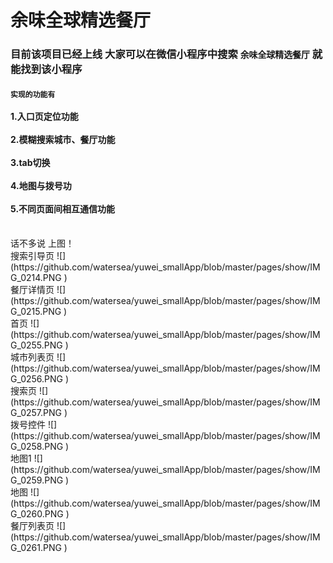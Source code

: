 # 余味全球精选餐厅 
### 目前该项目已经上线 大家可以在微信小程序中搜索 ``余味全球精选餐厅`` 就能找到该小程序
#### ```实现的功能有``` <br/><br/> 1.入口页定位功能 <br/><br/>2.模糊搜索城市、餐厅功能 <br/><br/>3.tab切换 <br/><br/>4.地图与拨号功<br/><br/>5.不同页面间相互通信功能
<br/>
话不多说 上图！<br/>
搜索引导页 ![](https://github.com/watersea/yuwei_smallApp/blob/master/pages/show/IMG_0214.PNG )<br/>
餐厅详情页 ![](https://github.com/watersea/yuwei_smallApp/blob/master/pages/show/IMG_0215.PNG )<br/>
首页 ![](https://github.com/watersea/yuwei_smallApp/blob/master/pages/show/IMG_0255.PNG )<br/>
城市列表页 ![](https://github.com/watersea/yuwei_smallApp/blob/master/pages/show/IMG_0256.PNG )<br/>
搜索页 ![](https://github.com/watersea/yuwei_smallApp/blob/master/pages/show/IMG_0257.PNG )<br/>
拨号控件 ![](https://github.com/watersea/yuwei_smallApp/blob/master/pages/show/IMG_0258.PNG )<br/>
地图1 ![](https://github.com/watersea/yuwei_smallApp/blob/master/pages/show/IMG_0259.PNG )<br/>
地图 ![](https://github.com/watersea/yuwei_smallApp/blob/master/pages/show/IMG_0260.PNG )<br/>
餐厅列表页 ![](https://github.com/watersea/yuwei_smallApp/blob/master/pages/show/IMG_0261.PNG )<br/>
